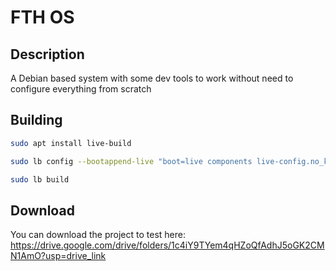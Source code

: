 # FTH OS

## Description

A Debian based system with some dev tools to work without need to configure everything from scratch

## Building

```sh
sudo apt install live-build
```

```sh
sudo lb config --bootappend-live "boot=live components live-config.no_kernel_upgrade=1"
```

```sh
sudo lb build
```

## Download

You can download the project to test here: https://drive.google.com/drive/folders/1c4iY9TYem4qHZoQfAdhJ5oGK2CMN1AmO?usp=drive_link
